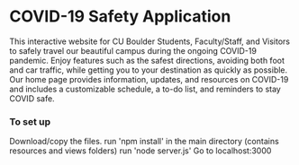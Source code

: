 # COVID-19 Safety Application 

This interactive website for CU Boulder Students, Faculty/Staff, and Visitors to safely travel our beautiful campus during the ongoing COVID-19 pandemic. Enjoy features such as the safest directions, avoiding both foot and car traffic, while getting you to your destination as quickly as possible. Our home page provides information, updates, and resources on COVID-19 and includes a customizable schedule, a to-do list, and reminders to stay COVID safe. 

### To set up
Download/copy the files.
run 'npm install' in the main directory (contains resources and views folders)
run 'node server.js'
Go to localhost:3000